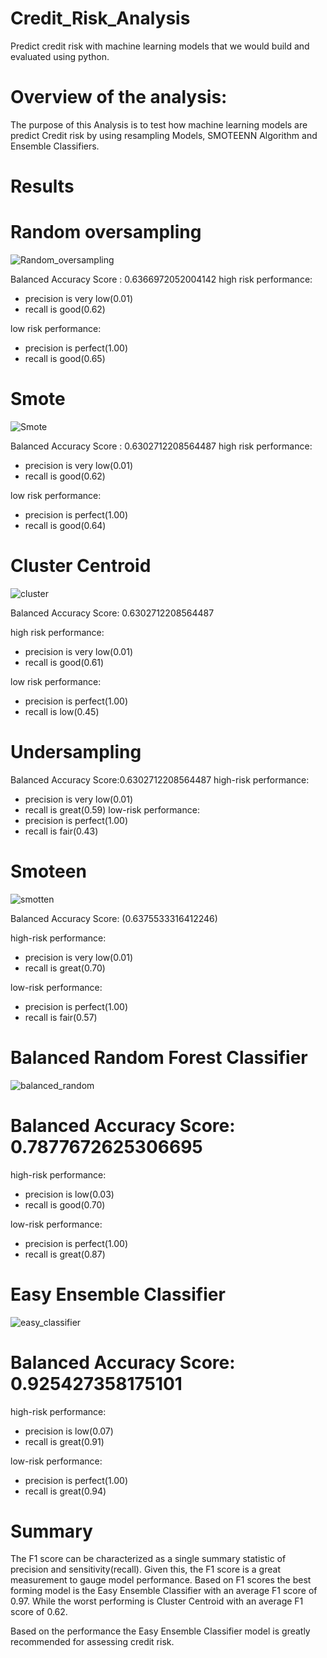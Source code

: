# Credit_Risk_Analysis
Predict credit risk with machine learning models that we would build and evaluated using python.

# Overview of the analysis:

The purpose of this Analysis is to test how machine learning models are predict Credit risk by using resampling Models, SMOTEENN Algorithm and Ensemble Classifiers.

# Results

# Random oversampling
![Random_oversampling](https://user-images.githubusercontent.com/77947860/164845049-23f1edee-889b-45a5-a4b8-a973428e7ce0.png)

Balanced Accuracy Score : 0.6366972052004142
high risk performance:
- precision is very low(0.01)
- recall is good(0.62)

low risk performance:
-  precision is perfect(1.00)
-  recall is good(0.65)

# Smote

![Smote](https://user-images.githubusercontent.com/77947860/164838319-6cedb33f-4376-44e6-abc8-19cbf3aa5a06.png)

Balanced Accuracy Score : 0.6302712208564487
high risk performance:
- precision is very low(0.01)
- recall is good(0.62)

low risk performance:
- precision is perfect(1.00)
- recall is good(0.64)

# Cluster Centroid

![cluster](https://user-images.githubusercontent.com/77947860/164838638-c3dc25ec-99fd-4711-83af-c90996a99755.png)

Balanced Accuracy Score: 0.6302712208564487

high risk performance:
- precision is very low(0.01)
- recall is good(0.61)

low risk performance:
- precision is perfect(1.00)
- recall is low(0.45)

# Undersampling
Balanced Accuracy Score:0.6302712208564487
high-risk performance:
- precision is very low(0.01)
- recall is great(0.59)
low-risk performance:
- precision is perfect(1.00)
- recall is fair(0.43)

# Smoteen
![smotten](https://user-images.githubusercontent.com/77947860/164839768-d1ca6831-826b-451c-809b-45370adf8182.png)

Balanced Accuracy Score: (0.6375533316412246)

high-risk performance:
- precision is very low(0.01)
- recall is great(0.70)

low-risk performance:
- precision is perfect(1.00)
- recall is fair(0.57)

# Balanced Random Forest Classifier
![balanced_random](https://user-images.githubusercontent.com/77947860/164842618-ed1f79df-f207-44d7-b1cd-0578c703602c.png)

# Balanced Accuracy Score: 0.7877672625306695
high-risk performance:
- precision is  low(0.03)
- recall is good(0.70)

low-risk performance:
- precision is perfect(1.00)
- recall is great(0.87)

# Easy Ensemble Classifier

![easy_classifier](https://user-images.githubusercontent.com/77947860/164844200-25925b2d-12fc-41f0-a7d6-d8c942138b32.png)

# Balanced Accuracy Score: 0.925427358175101

high-risk performance:
- precision is  low(0.07)
- recall is great(0.91)


low-risk performance:
- precision is perfect(1.00)
- recall is great(0.94)

# Summary
The F1 score can be characterized as a single summary statistic of precision and sensitivity(recall). Given this, the F1 score is a great measurement to gauge model performance. Based on F1 scores the best forming model is the Easy Ensemble Classifier with an average F1 score of 0.97. While the worst performing is Cluster Centroid with an average F1 score of 0.62.

Based on the performance the Easy Ensemble Classifier model is greatly recommended for assessing credit risk.




